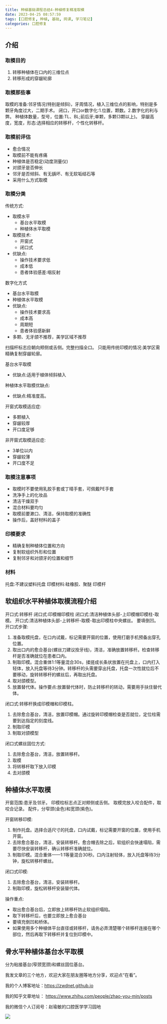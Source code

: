 ```yaml
---
title: 种植基础课程总结4-种植修复精准取模
date: 2023-04-25 08:57:59
tags: [口腔修复, 种植, 基础, 网课, 学习笔记]
categories: 口腔修复
---
```

## 介绍
### 取模目的
1. 转移种植体在口内的三维位点
2. 转移形成的穿龈轮廓

### 取模那些事
取模的准备:邻牙情况(特别是倾斜)，牙周情况，植入三维位点的影响，特别是多颗牙角度过大，二期手术。
闭口，开口or数字化:1.位置，颗数。2.数字化的利与弊。
种植体数量，型号，位置:TL、BL;前后牙;单颗，多颗(3颗以上)。
穿龈高度，宽度，形态:选择相应的转移杆，个性化转移杆。

### 取模前评估
- 愈合情况
- 取模前不能有疼痛
- 种植体是否稳定(动度测量仪)
- 对颌牙是否伸长
- 邻牙是否倾斜、有无龋坏、有无软垢结石等
- 采用什么方式取模

### 取模分类
传统方式:
- 取模水平
    - 基台水平取模
    - 种植体水平取模
- 取模技术:
    - 开窗式
    - 闭口式
- 优缺点:
    - 操作技术要求低
    - 成本低
    - 患者体验感差:咽反射

数字化方式
- 基台水平取模
- 种植体水平取模
- 优缺点:
    - 操作技术要求高
    - 成本高
    - 周期短
    - 患者体验感新鲜
- 多颗、无牙颌不推荐，美学区域不推荐

扫描杆标志应朝向颊侧或舌侧。完整扫描全口。
只能用传统印模的情况:美学区需精确复制穿龈轮廓。

基台水平取模
- 优缺点:适用于植体倾斜植入

种植体水平取模优缺点:
- 优缺点:精准度高。

开窗式取模适应症:
- 多颗植入
- 穿龈较厚
- 开口度足够

非开窗式取模适应症:
- 3单位以内
- 穿龈较薄
- 开口度不足

### 取模注意事项
- 取模时不要使用乳胶手套或丁晴手套，可佩戴PE手套
- 洗净手上的化妆品
- 清洁干燥双手
- 混合材料要均匀
- 取模前要漱口、清洁，保持取模的准确性
- 操作后，盖好材料的盖子

### 印模要求
- 精确复制种植体位置和方向
- 复制软组织外形和位置
- 复制邻牙和对颌牙的位置和细节

### 材料
托盘:不建议塑料托盘
印模材料:硅橡胶、聚醚
印模杆

## 软组织水平种植体取模流程介绍
开口式:转移杆
闭口式:印模帽印模柱
闭口式:清洁种植体头部-上印模帽印模柱-取模。
开口式:清洁种植体头部-上转移杆-取模-取出印模柱中央螺丝。
要填倒凹。
开口式步骤:
1. 准备取模托盘，在口内试戴，标记需要开窗的位置，使用打磨手机预备出穿孔位置。
2. 取出口内的愈合基台(螺丝刀建议拴牙线)，清洁，准确放置转移杆。检查转移杆是否准确就位在患者口内。
3. 制取印模。混合重体1:1等量混合30s，揉搓成长条状放置在托盘上，口内打入轻体，放入托盘等待3分钟。转移杆的头需要穿出托盘，托盘一次性就位后不要移动，旋转转移杆的螺丝后，再取出托盘。
4. 取对颌模型。
5. 放置替代体。操作要点:放置替代体时，防止转移杆的转动，需要用手扶住替代体。

闭口式:转移杆换成印模帽和印模柱。
1. 去除愈合基台，清洁，放置印模帽。通过旋转印模帽检查是否就位，定位柱需要到达指定的刻度线。
2. 制取印模
3. 制取对颌模型

闭口式螺丝固位方式:
1. 去除愈合基台，清洁，放置转移杆。
2. 取模
3. 将转移杆取下放入印模
4. 去对颌模

## 种植体水平取模
开窗范围:患牙及邻牙。
印模柱标志点正对颊侧或舌侧。
取模完放入咬合配件，取咬合记录。
配件，分窄颈(金色)和宽颈(紫色)。

开窗转移印模:
1. 制作托盘。选择合适尺寸的托盘，口内试戴，标记需要开窗的位置，使用手机开窗。
2. 去除愈合基台，清洁，安装转移杆。愈合帽去除之后，软组织会快速塌陷，需要尽快安装转移杆，确认转移杆准确就位。
3. 制取印模。混合重体——1:1等量混合30秒。口内注射轻体，放入托盘等待3分钟，旋松转移杆螺丝。

闭口式印模:
1. 去除愈合基台，清洁，安装转移杆。
2. 制取印模，旋松转移杆安装替代体。

操作重点:
- 取出愈合基台后，立即放上转移杆防止软组织塌陷。
- 取下转移杆后，也要立即放上愈合基台
- 要填充倒凹和桥体。
- 如果使用多个种植体平台直径或转移杆，请务必弄清楚哪个转移杆连接在哪个部位，然后再取下转移杆并复位到印模中。

## 骨水平种植体基台水平取模
分为粘接基台(窄颈宽颈)和螺丝固位基台。




我发文章的三个地方，欢迎大家在朋友圈等地方分享，欢迎点“在看”。

我的个人博客地址：https://zwdnet.github.io

我的知乎文章地址： https://www.zhihu.com/people/zhao-you-min/posts

我的微信个人订阅号：赵瑜敏的口腔医学学习园地

![](https://zymblog-1258069789.cos.ap-chengdu.myqcloud.com/other/wx.jpg)

